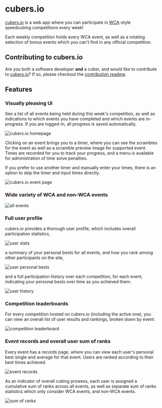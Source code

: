 # cubers.io

[cubers.io](https//www.cubers.io) is a web app where you can participate in [WCA](https://www.worldcubeassociation.org)-style speedcubing competitions every week!

Each weekly competition holds every WCA event, as well as a rotating selection of bonus events which you can't find in any official competition.

## Contributing to cubers.io

Are you both a software developer **and** a cuber, and would like to contribute to [cubers.io](https//www.cubers.io)? If so, please checkout the [contribution readme](https://github.com/euphwes/cubers.io/blob/master/contributing.md).

## Features

### Visually pleasing UI

See a list of all events being held during this week's competition, as well as indications to which events you have completed and which events are in-progress. If you are logged-in, all progress is saved automatically.

![cubers.io homepage](https://i.imgur.com/zljxlVm.png)

Clicking on an event brings you to a timer, where you can see the scrambles for the event as well as a scramble preview image for supported event. Times are recorded for you to track your progress, and a menu is available for administration of time solve penalties.

If you prefer to use another timer and manually enter your times, there is an option to skip the timer and input times directly.

![cubers.io event page](https://i.imgur.com/mCPrWnm.png)

### Wide variety of WCA and non-WCA events

![all events](https://i.imgur.com/oaM9AHj.png)

### Full user profile

cubers.io provides a thorough user profile, which includes overall participation statistics,

![user stats](https://i.imgur.com/9k3ptw1.png)

a summary of your personal bests for all events, and how you rank among other participants on the site,

![user personal bests](https://i.imgur.com/eUIgBEb.png)

and a full participation history over each competition, for each event, indicating your personal bests over time as you achieved them:

![user history](https://i.imgur.com/K4glIoI.png)

### Competition leaderboards

For every competition hosted on cubers.io (including the active one), you can view an overall list of user results and rankings, broken down by event:

![competition leaderboard](https://i.imgur.com/7N2FCmS.png)

### Event records and overall user sum of ranks

Every event has a records page, where you can view each user's personal best single and average for that event. Users are ranked according to their best times achieved.

![event records](https://i.imgur.com/8wG8mXT.png)

As an indicator of overall cubing prowess, each user is assigned a cumulative sum of ranks across all events, as well as separate sum of ranks statistics which only consider WCA events, and non-WCA events.

![sum of ranks](https://i.imgur.com/p6a3E5G.png)